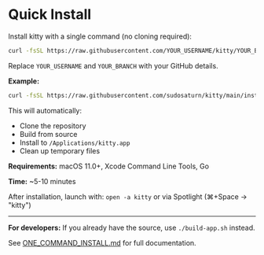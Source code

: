 # Quick Install

Install kitty with a single command (no cloning required):

```bash
curl -fsSL https://raw.githubusercontent.com/YOUR_USERNAME/kitty/YOUR_BRANCH/install-kitty.sh | bash
```

Replace `YOUR_USERNAME` and `YOUR_BRANCH` with your GitHub details.

**Example:**
```bash
curl -fsSL https://raw.githubusercontent.com/sudosaturn/kitty/main/install-kitty.sh | bash
```

This will automatically:
- Clone the repository
- Build from source
- Install to `/Applications/kitty.app`
- Clean up temporary files

**Requirements:** macOS 11.0+, Xcode Command Line Tools, Go

**Time:** ~5-10 minutes

After installation, launch with: `open -a kitty` or via Spotlight (⌘+Space → "kitty")

---

**For developers:** If you already have the source, use `./build-app.sh` instead.

See [ONE_COMMAND_INSTALL.md](ONE_COMMAND_INSTALL.md) for full documentation.
